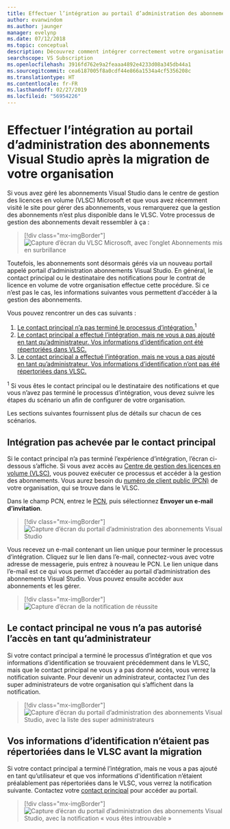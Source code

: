 ```yaml
---
title: Effectuer l’intégration au portail d’administration des abonnements Visual Studio après la migration
author: evanwindom
ms.author: jaunger
manager: evelynp
ms.date: 07/12/2018
ms.topic: conceptual
description: Découvrez comment intégrer correctement votre organisation aux abonnements Visual Studio après la migration vers le portail d’administration.
searchscope: VS Subscription
ms.openlocfilehash: 3916fd762e9a2feaaa4892e4233d08a345db44a1
ms.sourcegitcommit: cea6187005f8a0cdf44e866a1534a4cf5356208c
ms.translationtype: HT
ms.contentlocale: fr-FR
ms.lasthandoff: 02/27/2019
ms.locfileid: "56954226"
---
```

# <a name="onboard-to-the-visual-studio-subscriptions-administration-portal-after-your-organization-is-migrated"></a>Effectuer l’intégration au portail d’administration des abonnements Visual Studio après la migration de votre organisation

Si vous avez géré les abonnements Visual Studio dans le centre de gestion des licences en volume (VLSC) Microsoft et que vous avez récemment visité le site pour gérer des abonnements, vous remarquerez que la gestion des abonnements n’est plus disponible dans le VLSC. Votre processus de gestion des abonnements devait ressembler à ça :
> [!div class="mx-imgBorder"]
> ![Capture d’écran du VLSC Microsoft, avec l’onglet Abonnements mis en surbrillance](_img/post-migration-onboarding/vlsc-subscriptions.png)

Toutefois, les abonnements sont désormais gérés via un nouveau portail appelé portail d’administration abonnements Visual Studio. En général, le contact principal ou le destinataire des notifications pour le contrat de licence en volume de votre organisation effectue cette procédure. Si ce n’est pas le cas, les informations suivantes vous permettent d’accéder à la gestion des abonnements.

Vous pouvez rencontrer un des cas suivants :

1. [Le contact principal n’a pas terminé le processus d’intégration.](#Onboarding-not-completed-by-Primary-Contact)<sup>1</sup> 
2. [Le contact principal a effectué l’intégration, mais ne vous a pas ajouté en tant qu’administrateur. Vos informations d’identification ont été répertoriées dans VLSC.](#Primary-Contact-did-not-provide-you-administrator-access) 
3. [Le contact principal a effectué l’intégration, mais ne vous a pas ajouté en tant qu’administrateur. Vos informations d’identification n’ont pas été répertoriées dans VLSC.](#Your-credentials-were-not-listed-in-VLSC-prior-to-migration)  

<sup>1</sup> Si vous êtes le contact principal ou le destinataire des notifications et que vous n’avez pas terminé le processus d’intégration, vous devez suivre les étapes du scénario un afin de configurer de votre organisation.

Les sections suivantes fournissent plus de détails sur chacun de ces scénarios.

## <a name="onboarding-not-completed-by-primary-contact"></a>Intégration pas achevée par le contact principal

Si le contact principal n’a pas terminé l’expérience d’intégration, l’écran ci-dessous s’affiche. Si vous avez accès au [Centre de gestion des licences en volume (VLSC)](https://www.microsoft.com/Licensing/servicecenter/default.aspx), vous pouvez exécuter ce processus et accéder à la gestion des abonnements. Vous aurez besoin du [numéro de client public (PCN)](find-pcn.md) de votre organisation, qui se trouve dans le VLSC.

Dans le champ PCN, entrez le [PCN](find-pcn.md), puis sélectionnez **Envoyer un e-mail d’invitation**.
> [!div class="mx-imgBorder"]
> ![Capture d’écran du portail d’administration des abonnements Visual Studio](_img/post-migration-onboarding/send-invitation.png)

Vous recevez un e-mail contenant un lien unique pour terminer le processus d’intégration. Cliquez sur le lien dans l’e-mail, connectez-vous avec votre adresse de messagerie, puis entrez à nouveau le PCN. Le lien unique dans l’e-mail est ce qui vous permet d’accéder au portail d’administration des abonnements Visual Studio. Vous pouvez ensuite accéder aux abonnements et les gérer.
> [!div class="mx-imgBorder"]
> ![Capture d’écran de la notification de réussite](_img/post-migration-onboarding/email-success.png)

## <a name="primary-contact-did-not-provide-you-administrator-access"></a>Le contact principal ne vous n’a pas autorisé l’accès en tant qu’administrateur

Si votre contact principal a terminé le processus d’intégration et que vos informations d’identification se trouvaient précédemment dans le VLSC, mais que le contact principal ne vous y a pas donné accès, vous verrez la notification suivante. Pour devenir un administrateur, contactez l’un des super administrateurs de votre organisation qui s’affichent dans la notification.
> [!div class="mx-imgBorder"]
> ![Capture d’écran du portail d’administration des abonnements Visual Studio, avec la liste des super administrateurs](_img/post-migration-onboarding/admin-list.png)

## <a name="your-credentials-were-not-listed-in-vlsc-prior-to-migration"></a>Vos informations d’identification n’étaient pas répertoriées dans le VLSC avant la migration

Si votre contact principal a terminé l’intégration, mais ne vous a pas ajouté en tant qu’utilisateur et que vos informations d'identification n’étaient préalablement pas répertoriées dans le VLSC, vous verrez la notification suivante. Contactez votre [contact principal](find-primary-contact.md) pour accéder au portail.
> [!div class="mx-imgBorder"]
> ![Capture d’écran du portail d’administration des abonnements Visual Studio, avec la notification « vous êtes introuvable »](_img/post-migration-onboarding/cant-find-you.png)